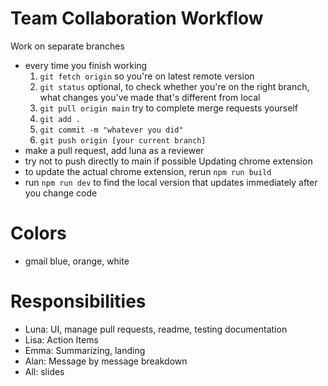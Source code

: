 # Team Collaboration Workflow
Work on separate branches
- every time you finish working
     1. `git fetch origin` so you're on latest remote version
     2. `git status` optional, to check whether you're on the right branch, what changes you've made that's different from local
     3. `git pull origin main` try to complete merge requests yourself
     5. `git add .`
     6. `git commit -m "whatever you did"`
     7. `git push origin [your current branch]`
- make a pull request, add luna as a reviewer
- try not to push directly to main if possible
Updating chrome extension
- to update the actual chrome extension, rerun `npm run build`
- run `npm run dev` to find the local version that updates immediately after you change code

# Colors
- gmail blue, orange, white

# Responsibilities
- Luna: UI, manage pull requests, readme, testing documentation
- Lisa: Action Items
- Emma: Summarizing, landing
- Alan: Message by message breakdown
- All: slides


